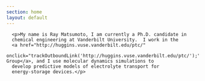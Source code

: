 ```yaml
---
section: home
layout: default
---
```


<div class="entry-summary">

      <p>My name is Ray Matsumoto, I am currently a Ph.D. candidate in
      chemical engineering at Vanderbilt University.  I work in the
      <a href="http://huggins.vuse.vanderbilt.edu/ptc/"
      onclick="trackOutboundLink('http://huggins.vuse.vanderbilt.edu/ptc/');">Cummings Group</a>, and I use molecular dynamics simulations to
      develop predictive models of electrolyte transport for
      energy-storage devices.</p>

</div>
